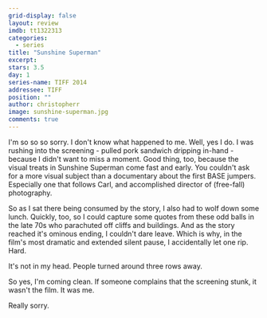```yaml
---
grid-display: false
layout: review
imdb: tt1322313
categories: 
  - series
title: "Sunshine Superman"
excerpt: 
stars: 3.5
day: 1
series-name: TIFF 2014
addressee: TIFF
position: ""
author: christopherr
image: sunshine-superman.jpg
comments: true
---
```


I'm so so so sorry. I don't know what happened to me. Well, yes I do. I was rushing into the screening - pulled pork sandwich dripping in-hand - because I didn't want to miss a moment. Good thing, too, because the visual treats in Sunshine Superman come fast and early. You couldn't ask for a more visual subject than a documentary about the first BASE jumpers. Especially one that follows Carl, and accomplished director of (free-fall) photography.

So as I sat there being consumed by the story, I also had to wolf down some lunch. Quickly, too, so I could capture some quotes from these odd balls in the late 70s who parachuted off cliffs and buildings. And as the story reached it's ominous ending, I couldn't dare leave. Which is why, in the film's most dramatic and extended silent pause, I accidentally let one rip. Hard.

It's not in my head. People turned around three rows away.

So yes, I'm coming clean. If someone complains that the screening stunk, it wasn't the film. It was me.

Really sorry.
